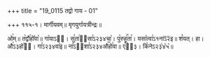 +++
title = "19_0115 तद्वो गाय - 01"

+++
११५-१। मार्गीयवम्॥ मृगयुर्गायत्रीन्द्रः॥

ओ꣡म्॥ त꣥द्वौ꣯हो꣤वा꣥॥ गा꣡याऽ२᳐। सु꣣ता꣢इ᳐सा꣣ऽ२३४चा꣥। पु꣡रुहू꣢꣯ता꣯। यसा꣡त्वा꣢ऽ१नाऽ᳒२᳒इ॥ शं꣡यत्। हा। औ꣢ऽ३हो꣢इ᳐। गा꣣ऽ२३४वा꣥इ॥ ना꣡ऽ२᳐शा꣣ऽ२३४औ꣥꣯हो꣯वा॥ ए꣢ऽ᳐३। कि꣡नेऽ२३꣡४꣡५꣡॥